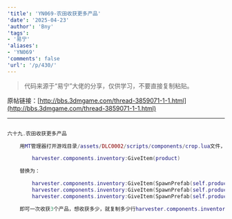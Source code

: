 ```yaml
---
'title': 'YN069-农田收获更多产品'
'date': '2025-04-23'
'author': 'Bny'
'tags':
- '易宁'
'aliases':
- 'YN069'
'comments': false
'url': '/p/430/'
---
```


> 代码来源于“易宁”大佬的分享，仅供学习，不要直接复制粘贴。

原帖链接：[http://bbs.3dmgame.com/thread-3859071-1-1.html](http://bbs.3dmgame.com/thread-3859071-1-1.html)

---

```lua  

六十九.农田收获更多产品

	用MT管理器打开游戏目录/assets/DLC0002/scripts/components/crop.lua文件，将以下内容：

		harvester.components.inventory:GiveItem(product)

	替换为：

		harvester.components.inventory:GiveItem(SpawnPrefab(self.product_prefab))
		harvester.components.inventory:GiveItem(SpawnPrefab(self.product_prefab))
		harvester.components.inventory:GiveItem(SpawnPrefab(self.product_prefab))

	即可一次收获3个产品，想收获多少，就复制多少行harvester.components.inventory:GiveItem(SpawnPrefab(self.product_prefab))即可

```  

